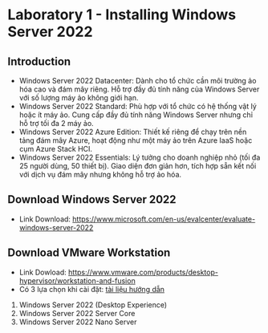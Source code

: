 # Laboratory 1 - Installing Windows Server 2022
## Introduction
- Windows Server 2022 Datacenter: Dành cho tổ chức cần môi trường ảo hóa cao và đám mây riêng. Hỗ trợ đầy đủ tính năng của Windows Server với số lượng máy ảo không giới hạn.
- Windows Server 2022 Standard: Phù hợp với tổ chức có hệ thống vật lý hoặc ít máy ảo. Cung cấp đầy đủ tính năng Windows Server nhưng chỉ hỗ trợ tối đa 2 máy ảo.
- Windows Server 2022 Azure Edition: Thiết kế riêng để chạy trên nền tảng đám mây Azure, hoạt động như một máy ảo trên Azure IaaS hoặc cụm Azure Stack HCI.
- Windows Server 2022 Essentials: Lý tưởng cho doanh nghiệp nhỏ (tối đa 25 người dùng, 50 thiết bị). Giao diện đơn giản hơn, tích hợp sẵn kết nối với dịch vụ đám mây nhưng không hỗ trợ ảo hóa.
## Download Windows Server 2022
- Link Download: https://www.microsoft.com/en-us/evalcenter/evaluate-windows-server-2022
## Download VMware Workstation
- Link Dowload: https://www.vmware.com/products/desktop-hypervisor/workstation-and-fusion
- Có 3 lựa chọn khi cài đặt: [tài liệu hướng dẫn](https://docs.google.com/document/d/1rB1SqUjgfCIueU7rSO3_WvkVXM85tsOabo93QS-Dh7I/edit?usp=sharing)
1. Windows Server 2022 (Desktop Experience)
2. Windows Server 2022 Server Core
3. Windows Server 2022 Nano Server
